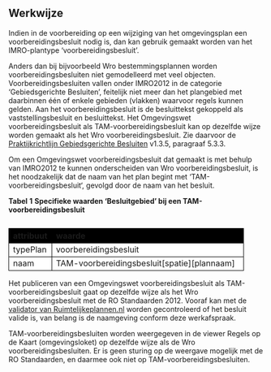 ## Werkwijze

Indien in de voorbereiding op een wijziging van het omgevingsplan een voorbereidingsbesluit nodig is, dan kan gebruik gemaakt worden van het IMRO-plantype ‘voorbereidingsbesluit’.

Anders dan bij bijvoorbeeld Wro bestemmingsplannen worden voorbereidingsbesluiten niet gemodelleerd met veel objecten. Voorbereidingsbesluiten vallen onder IMRO2012 in de categorie ‘Gebiedsgerichte Besluiten’, feitelijk niet meer dan het plangebied met daarbinnen één of enkele gebieden (vlakken)  waarvoor regels kunnen gelden. Aan het voorbereidingsbesluit is de besluittekst gekoppeld als vaststellingsbesluit en besluittekst. Het Omgevingswet voorbereidingsbesluit als TAM-voorbereidingsbesluit kan op dezelfde wijze worden gemaakt als het Wro voorbereidingsbesluit. Zie daarvoor de <a href='https://docs.geostandaarden.nl/ro/def-pr-gb2012-20181023/#voorbereidingsbesluit' target='_blank'>Praktijkrichtlijn Gebiedsgerichte Besluiten</a> v1.3.5, paragraaf 5.3.3.

Om een Omgevingswet voorbereidingsbesluit dat gemaakt is met behulp van IMRO2012 te kunnen onderscheiden van Wro voorbereidingsbesluit, is het noodzakelijk dat de naam van het plan begint met ‘TAM-voorbereidingsbesluit‘, gevolgd door de naam van het besluit. 

<b>Tabel</b> <b>1</b> <b>Specifieke waarden ‘Besluitgebied’ bij een TAM-voorbereidingsbesluit</b>

<table style='width: 100%;'><caption></caption>
<colgroup><col id='col1' style='width: 18.27882960413081%;'
<col id='col2' style='width: 81.7211703958692%;'
</colgroup>
<thead valign='top'><tr><th align='left' style='border-top: 0.75pt solid #000000; border-left: 0.75pt solid #000000; border-bottom: 0.75pt solid #000000; border-right: 0.75pt solid #000000; background-color: #000000;'><b>attribuut</b>

</th>
<th align='left' style='border-top: 0.75pt solid #000000; border-left: 0.75pt solid #000000; border-bottom: 0.75pt solid #000000; border-right: 0.75pt solid #000000; background-color: #000000;'><b>waarde</b>

</th>
</tr>
</thead>
<tbody valign='top'><tr><td align='left' style='border-top: 0.75pt solid #000000; border-left: 0.75pt solid #000000; border-bottom: 0.75pt solid #000000; border-right: 0.75pt solid #000000; background-color: #FFFFFF;'>typePlan

</td>
<td align='left' style='border-top: 0.75pt solid #000000; border-left: 0.75pt solid #000000; border-bottom: 0.75pt solid #000000; border-right: 0.75pt solid #000000; background-color: #FFFFFF;'>voorbereidingsbesluit

</td>
</tr>
<tr><td align='left' style='border-top: 0.75pt solid #000000; border-left: 0.75pt solid #000000; border-bottom: 0.75pt solid #000000; border-right: 0.75pt solid #000000; background-color: #FFFFFF;'>naam

</td>
<td align='left' style='border-top: 0.75pt solid #000000; border-left: 0.75pt solid #000000; border-bottom: 0.75pt solid #000000; border-right: 0.75pt solid #000000; background-color: #FFFFFF;'>TAM-voorbereidingsbesluit[spatie][plannaam]

</td>
</tr>
</tbody>
</table>

Het publiceren van een Omgevingswet voorbereidingsbesluit als TAM-voorbereidingsbesluit gaat op dezelfde wijze als het Wro voorbereidingsbesluit met de RO Standaarden 2012. Vooraf kan met de <a href='https://www.ruimtelijkeplannen.nl/validator' target='_blank'>validator van Ruimtelijkeplannen.nl</a> worden gecontroleerd of het besluit valide is, van belang is de naamgeving conform deze werkafspraak.

TAM-voorbereidingsbesluiten worden weergegeven in de viewer Regels op de Kaart (omgevingsloket) op dezelfde wijze als de Wro voorbereidingsbesluiten. Er is geen sturing op de weergave mogelijk met de RO Standaarden, en daarmee ook niet op TAM-voorbereidingsbesluiten.


